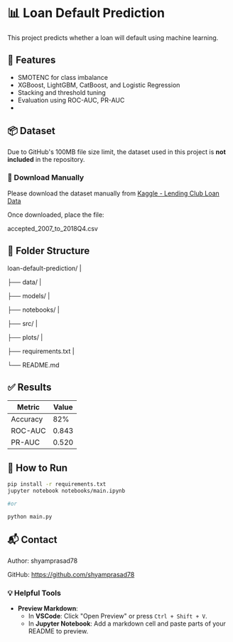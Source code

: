 # 📊 Loan Default Prediction

This project predicts whether a loan will default using machine learning.

## 🚀 Features
- SMOTENC for class imbalance
- XGBoost, LightGBM, CatBoost, and Logistic Regression
- Stacking and threshold tuning
- Evaluation using ROC-AUC, PR-AUC
- 
## 📦 Dataset

Due to GitHub's 100MB file size limit, the dataset used in this project is **not included** in the repository.

### 🔗 Download Manually

Please download the dataset manually from [Kaggle - Lending Club Loan Data]([https://www.kaggle.com/datasets/wordsforthewise/lending-club])

Once downloaded, place the file:

accepted_2007_to_2018Q4.csv

## 📁 Folder Structure
loan-default-prediction/
|

├── data/
|

├── models/
|

├── notebooks/
|

├── src/
|

├── plots/
|

├── requirements.txt
|

└── README.md

## ✅ Results

| Metric     | Value  |
|------------|--------|
| Accuracy   | 82%    |
| ROC-AUC    | 0.843  |
| PR-AUC     | 0.520  |

## 🔧 How to Run

```bash
pip install -r requirements.txt
jupyter notebook notebooks/main.ipynb

#or

python main.py
```

## 📬 Contact

Author: shyamprasad78

GitHub: https://github.com/shyamprasad78


### 💡 Helpful Tools

- **Preview Markdown**:
  - In **VSCode**: Click "Open Preview" or press `Ctrl + Shift + V`.
  - In **Jupyter Notebook**: Add a markdown cell and paste parts of your README to preview.


